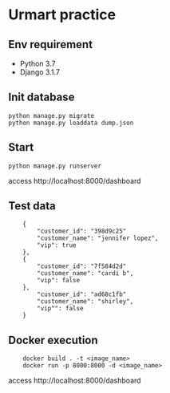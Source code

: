 # Urmart practice

## Env requirement

- Python 3.7
- Django 3.1.7

## Init database

    python manage.py migrate
    python manage.py loaddata dump.json


## Start

    python manage.py runserver


access http://localhost:8000/dashboard


## Test data

        {
            "customer_id": "398d9c25"
            "customer_name": "jennifer lopez",
            "vip": true
        },
        {
            "customer_id": "7f584d2d"
            "customer_name": "cardi b",
            "vip": false
        },
            "customer_id": "ad68c1fb"
            "customer_name": "shirley",
            "vip"": false
        }

## Docker execution

        docker build . -t <image_name>
        docker run -p 8000:8000 -d <image_name>
    
access http://localhost:8000/dashboard